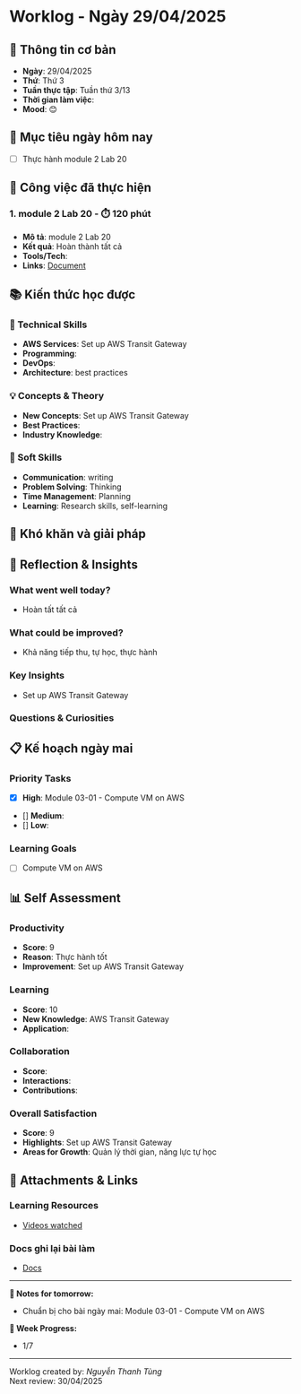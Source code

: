 # Worklog - Ngày 29/04/2025

## 📅 Thông tin cơ bản
- **Ngày**: 29/04/2025
- **Thứ**: Thứ 3
- **Tuần thực tập**: Tuần thứ 3/13
- **Thời gian làm việc**: 
- **Mood**: 😊

## 🎯 Mục tiêu ngày hôm nay
- [ ] Thực hành module 2 Lab 20

## 💼 Công việc đã thực hiện

### 1. module 2 Lab 20 - ⏱️ 120 phút
- **Mô tả**: module 2 Lab 20
- **Kết quả**: Hoàn thành tất cả
- **Tools/Tech**: 
- **Links**: [Document](https://docs.google.com/document/d/1LxfN14ecxhMJppavt4LS4gfGEQsin2jH_vWTPIPQR4A/edit?usp=sharing)

## 📚 Kiến thức học được

### 🔧 Technical Skills
- **AWS Services**: Set up AWS Transit Gateway
- **Programming**: 
- **DevOps**: 
- **Architecture**: best practices

### 💡 Concepts & Theory
- **New Concepts**: Set up AWS Transit Gateway
- **Best Practices**: 
- **Industry Knowledge**: 

### 🤝 Soft Skills
- **Communication**: writing
- **Problem Solving**: Thinking
- **Time Management**: Planning
- **Learning**: Research skills, self-learning

## 🚧 Khó khăn và giải pháp

## 💭 Reflection & Insights

### What went well today?
- Hoàn tất tất cả

### What could be improved?
- Khả năng tiếp thu, tự học, thực hành

### Key Insights
- Set up AWS Transit Gateway

### Questions & Curiosities

## 📋 Kế hoạch ngày mai

### Priority Tasks
- [x] **High**: Module 03-01 - Compute VM on AWS
- [] **Medium**: 
- [] **Low**: 

### Learning Goals
- [ ] Compute VM on AWS

## 📊 Self Assessment

### Productivity
- **Score**: 9
- **Reason**: Thực hành tốt
- **Improvement**: Set up AWS Transit Gateway
### Learning
- **Score**: 10
- **New Knowledge**: AWS Transit Gateway
- **Application**: 

### Collaboration
- **Score**: 
- **Interactions**: 
- **Contributions**: 

### Overall Satisfaction
- **Score**: 9
- **Highlights**: Set up AWS Transit Gateway
- **Areas for Growth**: Quản lý thời gian, năng lực tự học


## 📎 Attachments & Links

### Learning Resources
- [Videos watched](https://www.youtube.com/watch?v=ybLa49z7FFg&list=PLahN4TLWtox2a3vElknwzU_urND8hLn1i&index=65)

### Docs ghi lại bài làm
- [Docs](https://docs.google.com/document/d/1LxfN14ecxhMJppavt4LS4gfGEQsin2jH_vWTPIPQR4A/edit?usp=sharing)

---

**📝 Notes for tomorrow:**
- Chuẩn bị cho bài ngày mai: Module 03-01 - Compute VM on AWS

**🎯 Week Progress:**
- 1/7

---
Worklog created by: *Nguyễn Thanh Tùng*  
Next review: 30/04/2025
